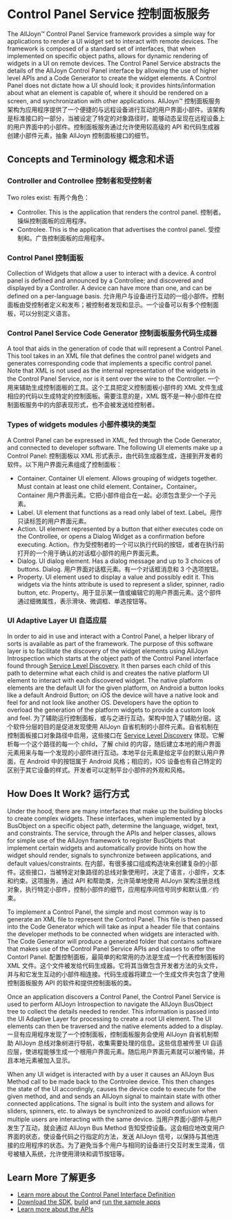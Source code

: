 # Control Panel Service 控制面板服务

The AllJoyn&trade; Control Panel Service framework provides a
simple way for applications to render a UI widget set to
interact with remote devices. The framework is composed of
a standard set of interfaces, that when implemented on specific
object paths, allows for dynamic rendering of widgets in a UI
on remote devices. The Control Panel Service abstracts the
details of the AllJoyn Control Panel interface by allowing
the use of higher level APIs and a Code Generator to create
the widget elements. A Control Panel does not dictate how a
UI should look; it provides hints/information about what an
element is capable of, where it should be rendered on a screen,
and synchronization with other applications.
AllJoyn&trade; 控制面板服务架构为应用程序提供了一个便捷的与远程设备进行互动的用户界面小部件。该架构是标准接口的一部分，当被设定了特定的对象路径时，能够动态呈现在远程设备上的用户界面中的小部件。控制面板服务通过允许使用较高级的 API 和代码生成器创建小部件元素，抽象 AllJoyn 控制面板接口的细节。

## Concepts and Terminology 概念和术语

### Controller and Controllee 控制者和受控制者

Two roles exist: 有两个角色：
* Controller. This is the application that renders the control panel. 控制者。操纵控制面板的应用程序。
* Controlee. This is the application that advertises the control panel. 受控制和。广告控制面板的应用程序。

### Control Panel 控制面板

Collection of Widgets that allow a user to interact with a device.
A control panel is defined and announced by a Controllee; and
discovered and displayed by a Controller. A device can have more
than one, and can be defined on a per-language basis.
允许用户与设备进行互动的一组小部件。控制面板由受控制者定义和发布；被控制者发现和显示。一个设备可以有多个控制面板，可以分别定义语言。

### Control Panel Service Code Generator 控制面板服务代码生成器

A tool that aids in the generation of code that will represent a
Control Panel. This tool takes in an XML file that defines
the control panel widgets and generates corresponding code that
implements a specific control panel. Note that XML is not
used as the internal representation of the widgets in the
Control Panel Service, nor is it sent over the wire to the
Controller. 一个用来辅助生成控制面板的工具。这个工具把定义控制面板小部件的 XML 文件生成相应的代码以生成特定的控制面板。需要注意的是，XML 既不是一种小部件在控制面板服务中的内部表现形式，也不会被发送给控制者。

### Types of widgets modules 小部件模块的类型

A Control Panel can be expressed in XML, fed through the Code
Generator, and connected to developer software. The following
UI elements make up a Control Panel:
控制面板以 XML 形式表示，由代码生成器生成，连接到开发者的软件。以下用户界面元素组成了控制面板：

* Container. Container UI element. Allows grouping of widgets
  together. Must contain at least one child element. Container。Container。Container 用户界面元素。它把小部件组合在一起。必须包含至少一个子元素。
* Label. UI element that functions as a read only label of text. Label。用作只读标签的用户界面元素。
* Action. UI element represented by a button that either executes
  code on the Controllee, or opens a Dialog Widget as a confirmation
  before executing. Action。作为受控制者的一个可以执行代码的按钮，或者在执行前打开的一个用于确认的对话框小部件的用户界面元素。
* Dialog. UI dialog element. Has a dialog message and up to 3
  choices of buttons. Dialog. 用户界面对话框元素。有一个对话框消息和 3 个选项按钮。
* Property. UI element used to display a value and possibly edit
  it. This widgets via the hints attribute is used to represent a
  slider, spinner, radio button, etc. Property。用于显示某一值或编辑它的用户界面元素。这个部件通过细微属性，表示滑块、微调框、单选按钮等。

### UI Adaptive Layer UI 自适应层

In order to aid in use and interact with a Control Panel, a helper
library of sorts is available as part of the framework. The purpose
of this software layer is to facilitate the discovery of the widget
elements using AllJoyn Introspection which starts at the object
path of the Control Panel interface found through
[Service Level Discovery][about]. It then parses each child of
this path to determine what each child is and creates the native
platform UI element to interact with each discovered widget.
The native platform elements are the default UI for the given
platform, on Android a button looks like a default Android Button;
on iOS the device will have a native look and feel for and not
look like another OS. Developers have the option to overload the
generation of the platform widgets to provide a custom look and feel.
为了辅助运行控制面板，或与之进行互动，架构中加入了辅助分层。这个软件分层的目的是促进发现使用 AllJoyn 自省机制的小部件元素。自省机制在控制面板接口对象路径中启用，这些接口在 [Service Level Discovery][about] 体现。它解析每一个这个路径的每一个 child，了解 child 的内容，随后建立本地的用户界面元素用来与每一个发现的小部件进行互动。本地平台元素是给定平台的默认用户界面，在 Android 中的按钮属于 Android 风格；相应的，IOS 设备也有自己特定的区别于其它设备的样式。开发者可以定制平台小部件的外观和风格。

## How Does It Work? 运行方式

Under the hood, there are many interfaces that make up the
building blocks to create complex widgets. These interfaces,
when implemented by a BusObject on a specific object path,
determine the language, widget, text, and constraints.
The service, through the APIs and helper classes, allows
for simple use of the AllJoyn framework to register BusObjets
that implement certain widgets and automatically provide hints
on how the widget should render, signals to synchronize between
applications, and default values/constraints.
在内部，有很多接口组成构造块来创建复杂的小部件。这些接口，当被特定对象路径的总线对象使用时，决定了语言，小部件，文本和约束。这项服务，通过 API 和帮助类，允许简单地使用 AllJoyn 架构注册总线对象，执行特定小部件，控制小部件的细节，应用程序间信号同步和默认值／约束。

To implement a Control Panel, the simple and most common way
is to generate an XML file to represent the Control Panel.
This file is then passed into the Code Generator which will take
as input a header file that contains the developer methods to be
connected when widgets are interacted with. The Code Generator
will produce a generated folder that contains software that makes
use of the Control Panel Service APIs and classes to offer the
Contorl Panel.
配置控制面板，最简单的和常用的办法是生成一个代表控制面板的 XML 文件。这个文件被发给代码生成器。它将其当做包含开发者方法的头文件，并与和它发生互动的小部件相连接。代码生成器将建立一个生成文件夹包含了使用控制面板服务 API 的软件和提供控制面板的类。

Once an application discovers a Control Panel, the Control
Panel Service is used to perform AllJoyn Introspection to navigate
the AllJoyn BusObject tree to collect the details needed to render.
This information is passed into the UI Adaptive Layer for processing
to create a root UI element. The UI elements can then be traversed
and the native elements added to a display.
一旦有应用程序发现了一个控制面板，控制面板服务会使用 AllJoyn 自省机制帮助 AllJoyn 总线对象树进行导航，收集需要处理的信息。这些信息被传至 UI 自适应层，使进程能够生成一个根用户界面元素。随后用户界面元素就可以被传输，并且本地元素被加入显示。

When any UI widget is interacted with by a user it causes an
AllJoyn Bus Method call to be made back to the Controlee device.
This then changes the state of the UI accordingly, causes the
device code to execute for the given method, and and sends an
AllJoyn signal to maintain state with other connected applications.
The signal is built into the system and allows for sliders, spinners,
etc. to always be synchronized to avoid confusion when multiple
users are interacting with the same device.
当用户界面小部件与用户发生了互动，就会通过 AllJoyn Bus Method 告知受控设备。这会相应地改变用户界面的状态，使设备代码之行指定的方法，发送 AllJoyn 信号，以保持与其他连接的应用程序的状态。为了避免当多个用户与相同的设备进行交互时发生混淆，信号被植入系统，允许使用滑块和调节按钮等。

## Learn More 了解更多

* [Learn more about the Control Panel Interface Definition][controlpanel-interface]
* [Download the SDK][download], [build][build] and
  [run the sample apps][sample-apps]
* [Learn more about the APIs][api-guide]

[controlpanel-interface]: /learn/base-services/controlpanel/interface
[download]: https://allseenalliance.org/framework/download
[build]: /develop/building
[sample-apps]: /develop/run-sample-apps/controlpanel
[api-guide]: /develop/api-guide/controlpanel
[about]: /learn/core/about-announcement
